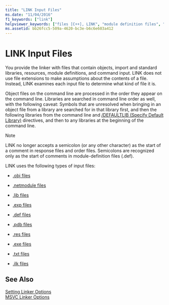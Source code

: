 ```yaml
---
title: "LINK Input Files"
ms.date: "11/04/2016"
f1_keywords: ["link"]
helpviewer_keywords: ["files [C++], LINK", "module definition files", "resources [C++], linker files", "LINK tool [C++], input files", "module definition files, linker files", "input files [C++], LINK", "linker [C++], input files", "import libraries [C++], linker files", "command input to linker files [C++]"]
ms.assetid: bb26fcc5-509a-4620-bc3e-b6c6e603a412
---
```

# LINK Input Files

You provide the linker with files that contain objects, import and standard libraries, resources, module definitions, and command input. LINK does not use file extensions to make assumptions about the contents of a file. Instead, LINK examines each input file to determine what kind of file it is.

Object files on the command line are processed in the order they appear on the command line. Libraries are searched in command line order as well, with the following caveat: Symbols that are unresolved when bringing in an object file from a library are searched for in that library first, and then the following libraries from the command line and [/DEFAULTLIB (Specify Default Library)](defaultlib-specify-default-library.md) directives, and then to any libraries at the beginning of the command line.

> [!NOTE]
>  LINK no longer accepts a semicolon (or any other character) as the start of a comment in response files and order files. Semicolons are recognized only as the start of comments in module-definition files (.def).

LINK uses the following types of input files:

- [.obj files](dot-obj-files-as-linker-input.md)

- [.netmodule files](netmodule-files-as-linker-input.md)

- [.lib files](dot-lib-files-as-linker-input.md)

- [.exp files](dot-exp-files-as-linker-input.md)

- [.def files](dot-def-files-as-linker-input.md)

- [.pdb files](dot-pdb-files-as-linker-input.md)

- [.res files](dot-res-files-as-linker-input.md)

- [.exe files](dot-exe-files-as-linker-input.md)

- [.txt files](dot-txt-files-as-linker-input.md)

- [.ilk files](dot-ilk-files-as-linker-input.md)

## See Also

[Setting Linker Options](linking.md)<br/>
[MSVC Linker Options](linker-options.md)